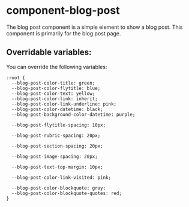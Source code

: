 # component-blog-post

The blog post component is a simple element to show a blog post.
This component is primarily for the blog post page.

Overridable variables:
------------------
You can override the following variables:

    :root {
      --blog-post-color-title: green;
      --blog-post-color-flytitle: blue;
      --blog-post-color-text: yellow;
      --blog-post-color-link: inherit;
      --blog-post-color-link-underline: pink;
      --blog-post-color-datetime: black;
      --blog-post-background-color-datetime: purple;

      --blog-post-flytitle-spacing: 10px;

      --blog-post-rubric-spacing: 20px;

      --blog-post-section-spacing: 20px;

      --blog-post-image-spacing: 20px;

      --blog-post-text-top-margin: 10px;

      --blog-post-color-link-visited: pink;

      --blog-post-color-blockquote: gray;
      --blog-post-color-blockquote-quotes: red;
    }
